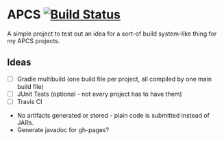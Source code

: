 # APCS [![Build Status](https://travis-ci.org/timtim17/APCS.svg?branch=project-structure)](https://travis-ci.org/timtim17/APCS)

A simple project to test out an idea for a sort-of build system-like thing for my APCS projects.

## Ideas
- [ ] Gradle multibuild (one build file per project, all compiled by one main build file)
- [ ] JUnit Tests (optional - not every project has to have them)
- [ ] Travis CI
- No artifacts generated or stored - plain code is submitted instead of JARs.
- Generate javadoc for gh-pages?